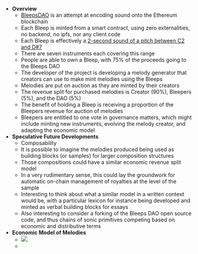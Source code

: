 - **Overview**
    - [BleepsDAO](https://bleeps.art/about/) is an attempt at encoding sound onto the Ethereum blockchain
    - Each Bleep is minted from a smart contract, using zero externalities, no backend, no ipfs, nor any client code
    - Each Bleep is effectively a [2-second sound of a pitch between C2 and D#7](https://bleeps.art/mint/)
    - There are seven instruments each covering this range
    - People are able to own a Bleep, with 75% of the proceeds going to the Bleeps DAO
    - The developer of the project is developing a melody generator that creators can use to make mint melodies using the Bleeps
    - Melodies are put on auction as they are minted by their creators
    - The revenue split for purchased melodies is Creator (90%), Bleepers (5%), and the DAO (5%)
    - The benefit of holding a Bleep is receiving a proportion of the Bleepers revenue for auction of melodies
    - Bleepers are entitled to one vote in governance matters, which might include minting new instruments, evolving the melody creator, and adapting the economic model
- **Speculative Future Developments**
    - Composability
    - It is possible to imagine the melodies produced being used as building blocks (or samples) for larger composition structures
    - Those compositions could have a similar economic revenue split model
    - In a very rudimentary sense, this could lay the groundwork for automatic on-chain management of royalties at the level of the sample
    - Interesting to think about what a similar model in a written context would be, with a particular lexicon for instance being developed and minted as verbal building blocks for essays
    - Also interesting to consider a forking of the Bleeps DAO open source code, and thus chains of sonic primitives competing based on economic and distributive terms
- **Economic Model of Melodies**
    - ![](https://lh4.googleusercontent.com/3jCHDglTvgeWRp3Sn-Uhes69d3a0OMOw22m8pTbaAlgKYh66RZx1bScoSkb0KFS5mpPqrbZd42Xlc5Dkv59D0u7Hb2lS48eTQ6A0pewXLJufJFqIazvFx2Q1s0b6biPdqtB7zgharYm1)
    - 
